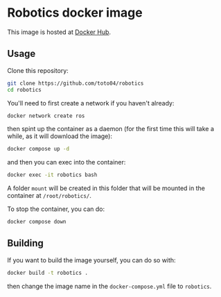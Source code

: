 # Robotics docker image

This image is hosted at [Docker Hub](https://hub.docker.com/r/toto04/robotics).

## Usage

Clone this repository:

```bash
git clone https://github.com/toto04/robotics
cd robotics
```

You'll need to first create a network if you haven't already:

```bash
docker network create ros
```

then spint up the container as a daemon (for the first time this will take a while, as it will download the image):

```bash
docker compose up -d
```

and then you can exec into the container:

```bash
docker exec -it robotics bash
```

A folder `mount` will be created in this folder that will be mounted in the
container at `/root/robotics/`.

To stop the container, you can do:

```bash
docker compose down
```

## Building

If you want to build the image yourself, you can do so with:

```bash
docker build -t robotics .
```

then change the image name in the `docker-compose.yml` file to `robotics`.
